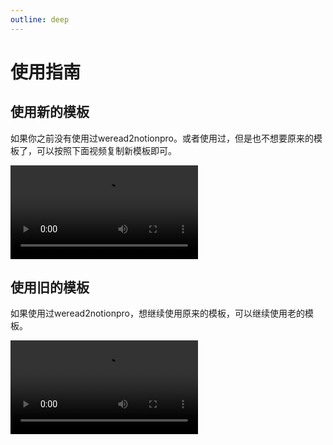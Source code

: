 ```yaml
---
outline: deep
---
```


# 使用指南

## 使用新的模板

如果你之前没有使用过weread2notionpro。或者使用过，但是也不想要原来的模板了，可以按照下面视频复制新模板即可。



<video src="https://images.malinkang.com/%E6%96%B0%E7%94%A8%E6%88%B7%E4%BD%BF%E7%94%A8.mp4" controls></video>

## 使用旧的模板

如果使用过weread2notionpro，想继续使用原来的模板，可以继续使用老的模板。

<video src="https://images.malinkang.com/%E4%BD%BF%E7%94%A8%E8%80%81%E6%A8%A1%E6%9D%BF.mp4" controls></video>
